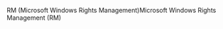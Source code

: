 <span data-ttu-id="6a7e4-101">RM (Microsoft Windows Rights Management)</span><span class="sxs-lookup"><span data-stu-id="6a7e4-101">Microsoft Windows Rights Management (RM)</span></span>